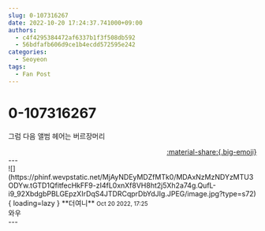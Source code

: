 ```yaml
---
slug: 0-107316267
date: 2022-10-20 17:24:37.741000+09:00
authors:
  - c4f4295384472af6337b1f3f508db592
  - 56bdfafb606d9ce1b4ecdd572595e242
categories:
  - Seoyeon
tags:
  - Fan Post
---
```


# 0-107316267

<div class="post-container" markdown="1">
<div class="content-container md-sidebar__scrollwrap" markdown="1">

그럼 다음 앨범 헤어는 버르장머리

</div>
</div>

<div style="text-align: right;" markdown="1">
<a href="https://weverse.io/fromis9/fanpost/0-107316267" style="text-align: right;">:material-share:{.big-emoji}</a>
</div>
---

<div class="comments-container md-sidebar__scrollwrap" markdown="1">
<div class="comment" markdown="1">
<div class='id-container' markdown="1">
![](https://phinf.wevpstatic.net/MjAyNDEyMDZfMTk0/MDAxNzMzNDYzMTU3ODYw.tGTD1QfitfecHkFF9-zI4fL0xnXf8VH8ht2j5Xh2a74g.QufL-i9_92XbdgbPBLGEpzXIrDqS4JTDRCqprDbYdJIg.JPEG/image.jpg?type=s72){ loading=lazy }
**<span class="artist">더여니</span>** <small>Oct 20 2022, 17:25</small><br>
</div>
<div class='comment-body' markdown="1">
와우
</div>
</div>
</div>
---

